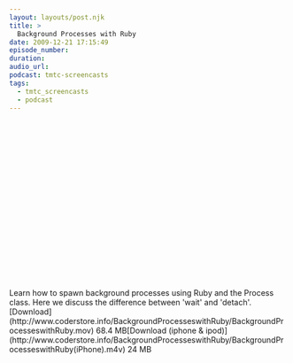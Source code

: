 ```yaml
---
layout: layouts/post.njk
title: >
  Background Processes with Ruby
date: 2009-12-21 17:15:49
episode_number:
duration:
audio_url:
podcast: tmtc-screencasts
tags:
  - tmtc_screencasts
  - podcast
---
```


<object width="540" height="304"><param name="allowfullscreen" value="true">

<param name="allowscriptaccess" value="always">
<param name="movie" value="http://vimeo.com/moogaloop.swf?clip_id=8314241&amp;server=vimeo.com&amp;show_title=0&amp;show_byline=0&amp;show_portrait=0&amp;color=00ADEF&amp;fullscreen=1">
<embed src="http://vimeo.com/moogaloop.swf?clip_id=8314241&amp;server=vimeo.com&amp;show_title=0&amp;show_byline=0&amp;show_portrait=0&amp;color=00ADEF&amp;fullscreen=1" type="application/x-shockwave-flash" allowfullscreen="true" allowscriptaccess="always" width="540" height="304"></embed></object>Learn how to spawn background processes using Ruby and the Process class. Here we discuss the difference between 'wait' and 'detach'.[Download](http://www.coderstore.info/BackgroundProcesseswithRuby/BackgroundProcesseswithRuby.mov) 68.4 MB[Download (iphone & ipod)](http://www.coderstore.info/BackgroundProcesseswithRuby/BackgroundProcesseswithRuby(iPhone).m4v) 24 MB
